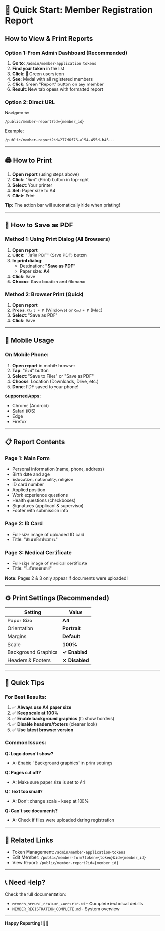 # 📄 Quick Start: Member Registration Report

## How to View & Print Reports

### **Option 1: From Admin Dashboard** (Recommended)

1. **Go to**: `/admin/member-application-tokens`
2. **Find your token** in the list
3. **Click**: 👥 Green users icon
4. **See**: Modal with all registered members
5. **Click**: Green "Report" button on any member
6. **Result**: New tab opens with formatted report

### **Option 2: Direct URL**

Navigate to:
```
/public/member-report?id={member_id}
```

Example:
```
/public/member-report?id=277d6f76-a154-455d-b45...
```

---

## 🖨️ How to Print

1. **Open report** (using steps above)
2. **Click**: "พิมพ์" (Print) button in top-right
3. **Select**: Your printer
4. **Set**: Paper size to A4
5. **Click**: Print

**Tip:** The action bar will automatically hide when printing!

---

## 💾 How to Save as PDF

### **Method 1: Using Print Dialog** (All Browsers)

1. **Open report**
2. **Click**: "บันทึก PDF" (Save PDF) button
3. **In print dialog**:
   - Destination: **"Save as PDF"**
   - Paper size: **A4**
4. **Click**: Save
5. **Choose**: Save location and filename

### **Method 2: Browser Print** (Quick)

1. **Open report**
2. **Press**: `Ctrl + P` (Windows) or `Cmd + P` (Mac)
3. **Select**: "Save as PDF"
4. **Click**: Save

---

## 📱 Mobile Usage

### **On Mobile Phone:**

1. **Open report** in mobile browser
2. **Tap**: "พิมพ์" button
3. **Select**: "Save to Files" or "Save as PDF"
4. **Choose**: Location (Downloads, Drive, etc.)
5. **Done**: PDF saved to your phone!

**Supported Apps:**
- Chrome (Android)
- Safari (iOS)
- Edge
- Firefox

---

## 📋 Report Contents

### **Page 1: Main Form**
- Personal information (name, phone, address)
- Birth date and age
- Education, nationality, religion
- ID card number
- Applied position
- Work experience questions
- Health questions (checkboxes)
- Signatures (applicant & supervisor)
- Footer with submission info

### **Page 2: ID Card**
- Full-size image of uploaded ID card
- Title: "สำเนาบัตรประชาชน"

### **Page 3: Medical Certificate**
- Full-size image of medical certificate
- Title: "ใบรับรองแพทย์"

**Note:** Pages 2 & 3 only appear if documents were uploaded!

---

## ⚙️ Print Settings (Recommended)

| Setting | Value |
|---------|-------|
| Paper Size | **A4** |
| Orientation | **Portrait** |
| Margins | **Default** |
| Scale | **100%** |
| Background Graphics | **✓ Enabled** |
| Headers & Footers | **✗ Disabled** |

---

## 🎯 Quick Tips

### **For Best Results:**

1. ✅ **Always use A4 paper size**
2. ✅ **Keep scale at 100%**
3. ✅ **Enable background graphics** (to show borders)
4. ✅ **Disable headers/footers** (cleaner look)
5. ✅ **Use latest browser version**

### **Common Issues:**

**Q: Logo doesn't show?**
- A: Enable "Background graphics" in print settings

**Q: Pages cut off?**
- A: Make sure paper size is set to A4

**Q: Text too small?**
- A: Don't change scale - keep at 100%

**Q: Can't see documents?**
- A: Check if files were uploaded during registration

---

## 🔗 Related Links

- Token Management: `/admin/member-application-tokens`
- Edit Member: `/public/member-form?token={token}&id={member_id}`
- View Report: `/public/member-report?id={member_id}`

---

## 📞 Need Help?

Check the full documentation:
- `MEMBER_REPORT_FEATURE_COMPLETE.md` - Complete technical details
- `MEMBER_REGISTRATION_COMPLETE.md` - System overview

---

**Happy Reporting! 📄✨**
